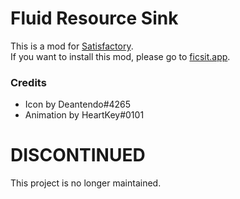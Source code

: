 # Fluid Resource Sink

This is a mod for [Satisfactory](https://www.satisfactorygame.com/).  
If you want to install this mod, please go to [ficsit.app](https://ficsit.app/mod/8McYne225MLHND).


### Credits
- Icon by Deantendo#4265
- Animation by HeartKey#0101

# DISCONTINUED
This project is no longer maintained.
